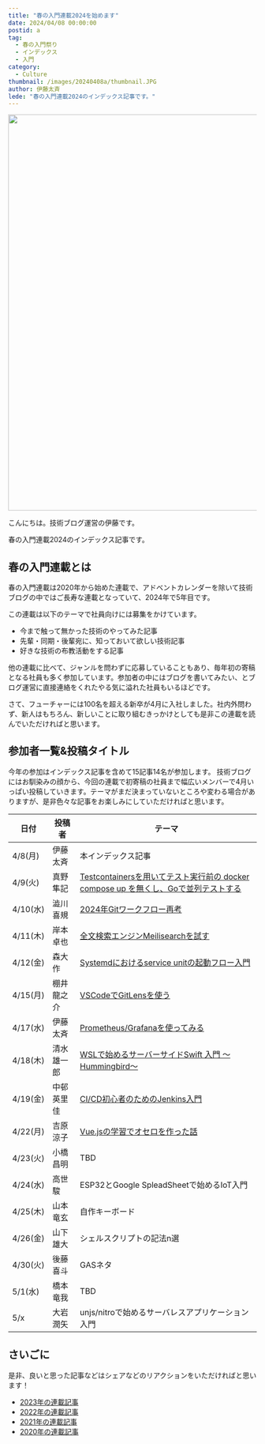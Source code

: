 ```yaml
---
title: "春の入門連載2024を始めます"
date: 2024/04/08 00:00:00
postid: a
tag:
  - 春の入門祭り
  - インデックス
  - 入門
category:
  - Culture
thumbnail: /images/20240408a/thumbnail.JPG
author: 伊藤太斉
lede: "春の入門連載2024のインデックス記事です。"
---
```

<img src="/images/20240408a/DSC05372.JPG" alt="" width="1200" height="802" loading="lazy">


こんにちは。技術ブログ運営の伊藤です。

春の入門連載2024のインデックス記事です。

## 春の入門連載とは

春の入門連載は2020年から始めた連載で、アドベントカレンダーを除いて技術ブログの中ではご長寿な連載となっていて、2024年で5年目です。

この連載は以下のテーマで社員向けには募集をかけています。

- 今まで触って無かった技術のやってみた記事
- 先輩・同期・後輩宛に、知っておいて欲しい技術記事
- 好きな技術の布教活動をする記事

他の連載に比べて、ジャンルを問わずに応募していることもあり、毎年初の寄稿となる社員も多く参加しています。参加者の中にはブログを書いてみたい、とブログ運営に直接連絡をくれたやる気に溢れた社員もいるほどです。

さて、フューチャーには100名を超える新卒が4月に入社しました。社内外問わず、新人はもちろん、新しいことに取り組むきっかけとしても是非この連載を読んでいただければと思います。

## 参加者一覧&投稿タイトル

今年の参加はインデックス記事を含めて15記事14名が参加します。
技術ブログにはお馴染みの顔から、今回の連載で初寄稿の社員まで幅広いメンバーで4月いっぱい投稿していきます。テーマがまだ決まっていないところや変わる場合がありますが、是非色々な記事をお楽しみにしていただければと思います。

| 日付 | 投稿者 | テーマ |
| ---- | ---- | ------ |
| 4/8(月) | 伊藤太斉 | 本インデックス記事 |
| 4/9(火) | 真野隼記 | [Testcontainersを用いてテスト実行前の docker compose up を無くし、Goで並列テストする](/articles/20240409a/) |
| 4/10(水) | 澁川喜規 | [2024年Gitワークフロー再考](/articles/20240410a/) |
| 4/11(木) | 岸本卓也 | [全文検索エンジンMeilisearchを試す](/articles/20240411a/) |
| 4/12(金) | 森大作 | [Systemdにおけるservice unitの起動フロー入門](/articles/20240412a/) |
| 4/15(月) | 棚井龍之介 | [VSCodeでGitLensを使う](/articles/20240415a/) |
| 4/17(水) |  伊藤太斉| [Prometheus/Grafanaを使ってみる](/articles/20240417b/) |
| 4/18(木) | 清水雄一郎 | [WSLで始めるサーバーサイドSwift 入門 ～Hummingbird～](/articles/20240418a/) |
| 4/19(金) | 中邨英里佳 | [CI/CD初心者のためのJenkins入門](/articles/20240419a/) |
| 4/22(月) | 吉原涼子 | [Vue.jsの学習でオセロを作った話](/articles/20240422a/) |
| 4/23(火) | 小橋昌明 | TBD |
| 4/24(水) | 高世駿 | ESP32とGoogle SpleadSheetで始めるIoT入門 |
| 4/25(木) | 山本竜玄 | 自作キーボード |
| 4/26(金) | 山下雄大 | シェルスクリプトの記法n選 |
| 4/30(火) | 後藤喜斗 | GASネタ |
| 5/1(水) | 橋本竜我 | TBD |
| 5/x | 大岩潤矢 | unjs/nitroで始めるサーバレスアプリケーション入門 |

## さいごに

是非、良いと思った記事などはシェアなどのリアクションをいただければと思います！

- [2023年の連載記事](/articles/20230417a/)
- [2022年の連載記事](/articles/20220418a/)
- [2021年の連載記事](/articles/20210414a/)
- [2020年の連載記事](/articles/20200529/)

